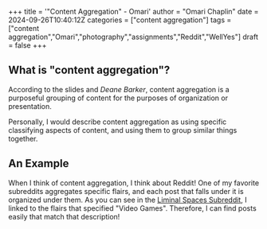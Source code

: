 +++
title = '"Content Aggregation" - Omari'
author = "Omari Chaplin"
date = 2024-09-26T10:40:12Z
categories = ["content aggregation"]
tags = ["content aggregation","Omari","photography","assignments","Reddit","WellYes"]
draft = false
+++
## What is "content aggregation"?

According to the slides and *Deane Barker*, content aggregation is a purposeful grouping of content for the purposes of organization or presentation.

Personally, I would describe content aggregation as using specific classifying aspects of content, and using them to group similar things together.

## An Example
When I think of content aggregation, I think about Reddit! One of my favorite subreddits aggregates specific flairs, and each post that falls under it is organized under them. As you can see in the [Liminal Spaces Subreddit](https://www.reddit.com/r/LiminalSpace/?f=flair_name%3A%22Video%20Game%22), I linked to the flairs that specified "Video Games". Therefore, I can find posts easily that match that description!
